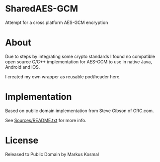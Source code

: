 # SharedAES-GCM
Attempt for a cross platform AES-GCM encryption

# About
Due to steps by integrating some crypto standards I found no compatible open source C/C++ implementation for AES-GCM to use in native Java, Android and iOS.

I created my own wrapper as reusable pod/header here.

# Implementation
Based on public domain implementation from Steve Gibson of GRC.com.

See [Sources/README.txt](https://github.com/mko-x/SharedAES-GCM/blob/master/Sources/README.txt) for more info.

# License
Released to Public Domain by Markus Kosmal
